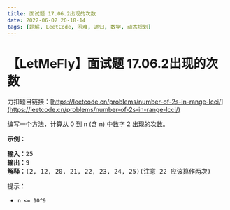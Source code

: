 ```yaml
---
title: 面试题 17.06.2出现的次数
date: 2022-06-02 20-18-14
tags: [题解, LeetCode, 困难, 递归, 数学, 动态规划]
---
```


# 【LetMeFly】面试题 17.06.2出现的次数

力扣题目链接：[https://leetcode.cn/problems/number-of-2s-in-range-lcci/](https://leetcode.cn/problems/number-of-2s-in-range-lcci/)

<p>编写一个方法，计算从 0 到 n (含 n) 中数字 2 出现的次数。</p>

<p><strong>示例：</strong></p>

<pre>
<strong>输入：</strong>25
<strong>输出：</strong>9
<strong>解释：</strong>(2, 12, 20, 21, 22, 23, 24, 25)(注意 22 应该算作两次)</pre>

<p>提示：</p>

<ul>
	<li><code>n &lt;= 10^9</code></li>
</ul>


    